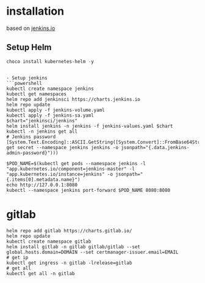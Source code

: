 # installation

based on [jenkins.io](https://www.jenkins.io/doc/book/installing/kubernetes/)

## Setup Helm
```powershell
choco install kubernetes-helm -y
```


```

- Setup jenkins
```powershell
kubectl create namespace jenkins
kubectl get namespaces
helm repo add jenkinsci https://charts.jenkins.io
helm repo update
kubectl apply -f jenkins-volume.yaml
kubectl apply -f jenkins-sa.yaml
$chart="jenkinsci/jenkins"
helm install jenkins -n jenkins -f jenkins-values.yaml $chart
kubectl -n jenkins get all
# Jenkins password
[System.Text.Encoding]::ASCII.GetString([System.Convert]::FromBase64String($(kubectl get secret --namespace jenkins jenkins -o jsonpath="{.data.jenkins-admin-password}")))

$POD_NAME=$(kubectl get pods --namespace jenkins -l "app.kubernetes.io/component=jenkins-master" -l "app.kubernetes.io/instance=jenkins" -o jsonpath="{.items[0].metadata.name}")
echo http://127.0.0.1:8080
kubectl --namespace jenkins port-forward $POD_NAME 8080:8080
```

# gitlab

```
helm repo add gitlab https://charts.gitlab.io/
helm repo update
kubectl create namespace gitlab
helm install gitlab -n gitlab gitlab/gitlab --set global.hosts.domain=DOMAIN --set certmanager-issuer.email=EMAIL
# get ip
kubectl get ingress -n gitlab -lrelease=gitlab
# get all
kubectl get all -n gitlab
```

